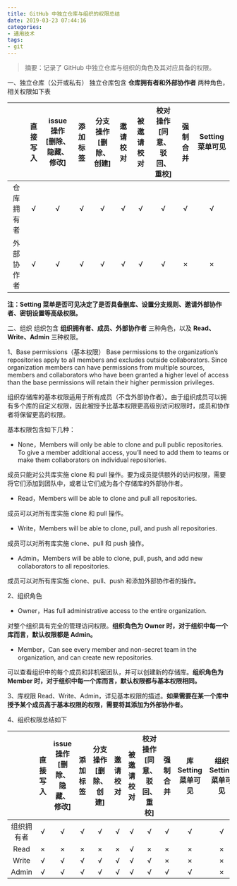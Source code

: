 ```yaml
---
title: GitHub 中独立仓库与组织的权限总结
date: 2019-03-23 07:44:16
categories:
- 通用技术
tags:
- git
---
```


> 摘要：记录了 GitHub 中独立仓库与组织的角色及其对应具备的权限。

<!-- more -->

一、独立仓库（公开或私有）
独立仓库包含 **仓库拥有者和外部协作者** 两种角色，相关权限如下表

| | 直接写入 | issue 操作<br>[删除、隐藏、修改] | 添加标签 |分支操作<br>[删除、创建] | 邀请校对 | 被邀请校对 | 校对操作<br>[同意、驳回、重校] |强制合并 | Setting 菜单可见 |
| :------: | :------: | :------: | :------: | :------: | :------: | :------: | :------: | :------: | :------: |
| 仓库拥有者 | √  | √ | √ | √ | √ | √ | √ | √ | √ |
| 外部协作者 | √ | √ | √ | √ | √ | √ | √ | × | × |

**注：Setting 菜单是否可见决定了是否具备删库、设置分支规则、邀请外部协作者、密钥设置等高级权限。**

二、组织
组织包含 **组织拥有者、成员、外部协作者** 三种角色，以及 **Read、Write、Admin** 三种权限。

1、Base permissions（基本权限）
Base permissions to the organization’s repositories apply to all members and excludes outside collaborators. Since organization members can have permissions from multiple sources, members and collaborators who have been granted a higher level of access than the base permissions will retain their higher permission privileges.

组织存储库的基本权限适用于所有成员（不含外部协作者）。由于组织成员可以拥有多个库的自定义权限，因此被授予比基本权限更高级别访问权限时，成员和协作者将保留更高的权限。

基本权限包含如下几种：

- None，Members will only be able to clone and pull public repositories. To give a member additional access, you’ll need to add them to teams or make them collaborators on individual repositories.

成员只能对公共库实施 clone 和 pull 操作。要为成员提供额外的访问权限，需要将它们添加到团队中，或者让它们成为各个存储库的外部协作者。

- Read，Members will be able to clone and pull all repositories.

成员可以对所有库实施 clone 和 pull 操作。

- Write，Members will be able to clone, pull, and push all repositories.

成员可以对所有库实施 clone、pull 和 push 操作。

- Admin，Members will be able to clone, pull, push, and add new collaborators to all repositories.

成员可以对所有库实施 clone、pull、push 和添加外部协作者的操作。

2、组织角色
- Owner，Has full administrative access to the entire organization.

对整个组织具有完全的管理访问权限。**组织角色为 Owner 时，对于组织中每一个库而言，默认权限都是 Admin。**

- Member，Can see every member and non-secret team in the organization, and can create new repositories.

可以查看组织中的每个成员和非机密团队，并可以创建新的存储库。**组织角色为 Member 时，对于组织中每一个库而言，默认权限都与基本权限相同。**

3、库权限
Read、Write、Admin，详见基本权限的描述。**如果需要在某一个库中授予某个成员高于基本权限的权限，需要将其添加为外部协作者。**

4、组织权限总结如下

| | 直接写入 | issue 操作<br>[删除、隐藏、修改] | 添加标签 |分支操作<br>[删除、创建] | 邀请校对 | 被邀请校对 | 校对操作<br>[同意、驳回、重校] |强制合并 | 库 Setting 菜单可见 | 组织 Setting 菜单可见 |
| :------: | :------: | :------: | :------: | :------: | :------: | :------: | :------: | :------: | :------: | :------: |
| 组织拥有者 | √  | √ | √ | √ | √ | √ | √ | √ | √ | √ |
| Read | × | × | × | × | × | √ | × | × | × | × |
| Write | √ | √ | √ | √ | √ | √ | √ | × | × | × |
| Admin | √ | √ | √ | √ | √ | √ | √ | √ | √ | × |

